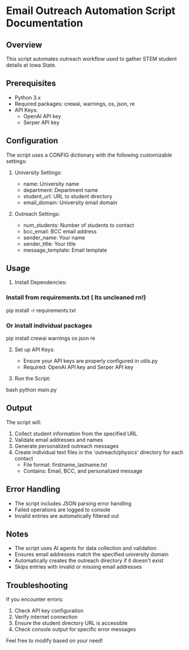 # Email Outreach Automation Script Documentation

## Overview
This script automates outreach workflow used to gather STEM student details at Iowa State. 

## Prerequisites
- Python 3.x
- Required packages: crewai, warnings, os, json, re
- API Keys:
  - OpenAI API key
  - Serper API key

## Configuration
The script uses a CONFIG dictionary with the following customizable settings:

1. University Settings:
   - name: University name
   - department: Department name
   - student_url: URL to student directory
   - email_domain: University email domain

2. Outreach Settings:
   - num_students: Number of students to contact
   - bcc_email: BCC email address
   - sender_name: Your name
   - sender_title: Your title
   - message_template: Email template

## Usage

1. Install Dependencies:

### Install from requirements.txt ( Its uncleaned rn!)
pip install -r requirements.txt

### Or install individual packages
pip install crewai warnings os json re

2. Set up API Keys:
   - Ensure your API keys are properly configured in utils.py
   - Required: OpenAI API key and Serper API key

3. Run the Script:

bash
python main.py

## Output
The script will:
1. Collect student information from the specified URL
2. Validate email addresses and names
3. Generate personalized outreach messages
4. Create individual text files in the 'outreach/physics' directory for each contact
   - File format: firstname_lastname.txt
   - Contains: Email, BCC, and personalized message

## Error Handling
- The script includes JSON parsing error handling
- Failed operations are logged to console
- Invalid entries are automatically filtered out


## Notes
- The script uses AI agents for data collection and validation
- Ensures email addresses match the specified university domain
- Automatically creates the outreach directory if it doesn't exist
- Skips entries with invalid or missing email addresses

## Troubleshooting
If you encounter errors:
1. Check API key configuration
2. Verify internet connection
3. Ensure the student directory URL is accessible
4. Check console output for specific error messages

Feel free to modify based on your need! 


